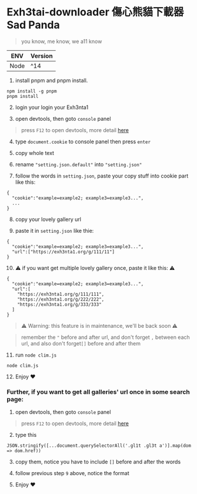 # Exh3tai-downloader 傷心熊貓下載器 Sad Panda

> you know, me know, we a11 know

| ENV  | Version |
| ---- | ------- |
| Node | ^14     |

1. install pnpm and pnpm install.

```
npm install -g pnpm
pnpm install
```

2. login your login your Exh3nta1

3. open devtools, then goto `console` panel

> press `F12` to open devtools, more detail [here][console-info]

4. type `document.cookie` to console panel then press `enter`

5. copy whole text

6. rename `"setting.json.default"` into `"setting.json"`

7. follow the words in `setting.json`, paste your copy stuff into cookie part like this:

```
{
  "cookie":"example=example2; example3=example3...",
  ...
}
```

8. copy your lovely gallery url

9. paste it in `setting.json` like thie:

```
{
  "cookie":"example=example2; example3=example3...",
  "url":["https://exh3nta1.org/g/111/11"]
}
```

10. ⚠️ if you want get multiple lovely gallery once, paste it like this: ⚠️

```
{
  "cookie":"example=example2; example3=example3...",
  "url":[
    "https://exh3nta1.org/g/111/111",
    "https://exh3nta1.org/g/222/222",
    "https://exh3nta1.org/g/333/333"
  ]
}
```

> ⚠️ Warning: this feature is in maintenance, we'll be back soon ⚠️

> remember the `"` before and after url, and don't forget `,` between each url, and also don't forget`[]` before and after them

11. run `node clim.js`

```
node clim.js
```

12. Enjoy ❤️

### Further, if you want to get all galleries' url once in some search page:

1. open devtools, then goto `console` panel

> press `F12` to open devtools, more detail [here][console-info]

2. type this

```
JSON.stringify([...document.querySelectorAll('.gl1t .gl3t a')].map(dom => dom.href))
```

3. copy them, notice you have to include `[]` before and after the words

4. follow previous step `9` above, notice the format

5. Enjoy ❤️

[console-info]: https://developer.chrome.com/docs/devtools/console/
